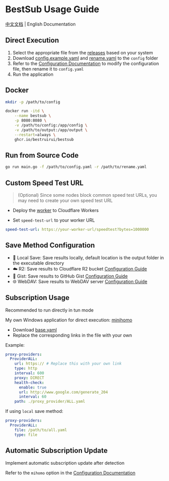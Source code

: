 # BestSub Usage Guide

[中文文档](./README_zh.md) | English Documentation

## Direct Execution

1. Select the appropriate file from the [releases](https://github.com/bestruirui/BestSub/releases) based on your system
2. Download [config.example.yaml](https://raw.githubusercontent.com/bestruirui/BestSub/master/doc/config.example.yaml) and [rename.yaml](https://raw.githubusercontent.com/bestruirui/BestSub/master/doc/rename.yaml) to the `config` folder
3. Refer to the [Configuration Documentation](./config.md) to modify the configuration file, then rename it to `config.yaml`
4. Run the application

## Docker

```bash
mkdir -p /path/to/config
```

```bash
docker run -itd \
    --name bestsub \
    -p 8080:8080 \
    -v /path/to/config:/app/config \
    -v /path/to/output:/app/output \
    --restart=always \
    ghcr.io/bestruirui/bestsub
```

## Run from Source Code

```bash
go run main.go -f /path/to/config.yaml -r /path/to/rename.yaml
```

## Custom Speed Test URL

> (Optional) Since some nodes block common speed test URLs, you may need to create your own speed test URL

- Deploy the [worker](./cloudflare/worker.js) to Cloudflare Workers

- Set `speed-test-url` to your worker URL

```yaml
speed-test-url: https://your-worker-url/speedtest?bytes=1000000
```

## Save Method Configuration

- 📁 Local Save: Save results locally, default location is the output folder in the executable directory
- ☁️ R2: Save results to Cloudflare R2 bucket [Configuration Guide](./r2.md)
- 💾 Gist: Save results to GitHub Gist [Configuration Guide](./gist.md)
- 🌐 WebDAV: Save results to WebDAV server [Configuration Guide](./webdav.md)

## Subscription Usage

Recommended to run directly in tun mode

My own Windows application for direct execution: [minihomo](https://github.com/bestruirui/minihomo)

- Download [base.yaml](./doc/base.yaml)
- Replace the corresponding links in the file with your own

Example:

```yaml
proxy-providers:
  ProviderALL:
    url: https:// # Replace this with your own link
    type: http
    interval: 600
    proxy: DIRECT
    health-check:
      enable: true
      url: http://www.google.com/generate_204
      interval: 60
    path: ./proxy_provider/ALL.yaml
```

If using `local` save method:

```yaml
proxy-providers:
  ProviderALL:
    file: /path/to/all.yaml
    type: file
```

## Automatic Subscription Update

Implement automatic subscription update after detection

Refer to the `mihomo` option in the [Configuration Documentation](./config.md) 